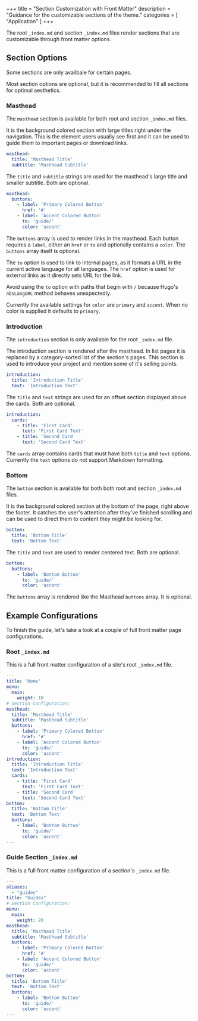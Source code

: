 +++
title = "Section Customization with Front Matter"
description = "Guidance for the customizable sections of the theme."
categories = [
    "Application"
]
+++

The root `_index.md` and section `_index.md` files render sections that are
customizable through front matter options.

## Section Options

Some sections are only availbale for certain pages.

Most section options are optional, but it is recommended to fill all sections for
optimal aesthetics.

### Masthead

The `masthead` section is available for both root and section `_index.md` files.

It is the background colored section with large titles right under the navigation.
This is the element users usually see first and it can be used to guide them to
important pages or download links.

```yaml
masthead:
  title: 'Masthead Title'
  subtitle: 'Masthead Subtitle'
```

The `title` and `subtitle` strings are used for the masthead's large title and
smaller subtitle. Both are optional.

```yaml
masthead:
  buttons:
    - label: 'Primary Colored Button'
      href: '#'
    - label: 'Accent Colored Button'
      to: 'guide/'
      color: 'accent'
```

The `buttons` array is used to render links in the masthead. Each button requires
a `label`, either an `href` or `to` and optionally contains a `color`.
The `buttons` array itself is optional.

The `to` option is used to link to internal pages, as it formats a URL in the
current active language for all languages. The `href` option is used for external
links as it directly sets URL for the link.

Avoid using the `to` option with paths that begin with `/` because Hugo's
`absLangURL` method behaves unexpectedly.

Currently the available settings for `color` are `primary` and `accent`. When no
color is supplied it defaults to `primary`.

### Introduction

The `introduction` section is only available for the root `_index.md` file.

The introduction section is rendered after the masthead. In list pages it is replaced by a category-sorted list of the section's pages.
This section is used to introduce your project and mention some of it's selling
points.

```yaml
introduction:
  title: 'Introduction Title'
  text: 'Introduction Text'
```

The `title` and `text` strings are used for an offset section displayed above
the cards. Both are optional.

```yaml
introduction:
  cards:
    - title: 'First Card'
      text: 'First Card Text'
    - title: 'Second Card'
      text: 'Second Card Text'
```

The `cards` array contains cards that must have both `title` and `text` options.
Currently the `text` options do not support Markdown formatting.

### Bottom

The `bottom` section is available for both both root and section `_index.md` files.

It is the background colored section at the bottom of the page, right above the
footer. It catches the user's attention after they've finished scrolling and can
be used to direct them to content they might be looking for.

```yaml
bottom:
  title: 'Bottom Title'
  text: 'Bottom Text'
```

The `title` and `text` are used to render centered text. Both are optional.

```yaml
bottom:
  buttons:
    - label: 'Bottom Button'
      to: 'guide/'
      color: 'accent'
```

The `buttons` array is rendered like the Masthead `buttons` array. It is
optional.

## Example Configurations

To finish the guide, let's take a look at a couple of full front matter page
configurations.

### Root `_index.md`

This is a full front matter configuration of a site's root `_index.md` file.

```yaml
---
title: 'Home'
menu:
  main:
    weight: 10
# Section Configuration:
masthead:
  title: 'Masthead Title'
  subtitle: 'Masthead Subtitle'
  buttons:
    - label: 'Primary Colored Button'
      href: '#'
    - label: 'Accent Colored Button'
      to: 'guide/'
      color: 'accent'
introduction:
  title: 'Introduction Title'
  text: 'Introduction Text'
  cards:
    - title: 'First Card'
      text: 'First Card Text'
    - title: 'Second Card'
      text: 'Second Card Text'
bottom:
  title: 'Bottom Title'
  text: 'Bottom Text'
  buttons:
    - label: 'Bottom Button'
      to: 'guide/'
      color: 'accent'
---
```

### Guide Section `_index.md` 

This is a full front matter configuration of a section's `_index.md` file.

```yaml
---
aliases:
  - "guides"
title: "Guides"
# Section Configuration:
menu:
  main:
    weight: 20
masthead:
  title: 'Masthead Title'
  subtitle: 'Masthead Subtitle'
  buttons:
    - label: 'Primary Colored Button'
      href: '#'
    - label: 'Accent Colored Button'
      to: 'guide/'
      color: 'accent'
bottom:
  title: 'Bottom Title'
  text: 'Bottom Text'
  buttons:
    - label: 'Bottom Button'
      to: 'guide/'
      color: 'accent'
---
```
